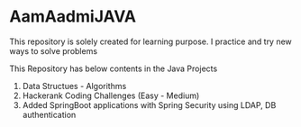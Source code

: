 # AamAadmiJAVA
This repository is solely created for learning purpose. I practice and try new ways to solve problems

This Repository has below contents in the Java Projects
1. Data Structues - Algorithms
2. Hackerank Coding Challenges  (Easy - Medium)
3. Added SpringBoot applications with Spring Security using LDAP, DB authentication
